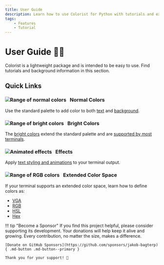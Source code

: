 ```yaml
---
title: User Guide
description: Learn how to use Colorist for Python with tutorials and examples to add color, effects, and styling to your terminal output. Includes color maps and code examples.
tags:
    - Features
    - Tutorial
---
```


# User Guide 👨‍🔧
Colorist is a lightweight package and is intended to be easy to use. Find tutorials and background information in this section.

## Quick Links
### ![Range of normal colors](../assets/images/colors/palette/rainbow_standard_96x16.png) &nbsp;&nbsp;Normal Colors

Use the standard palette to add color to both [text](standard-colors/text-foreground.md) and [background](standard-colors/background.md).

### ![Range of bright colors](../assets/images/colors/palette/rainbow_bright_96x16.png) &nbsp;&nbsp;Bright Colors

The [bright colors](standard-colors/normal-and-bright-palette.md) extend the standard palette and are [supported by most terminals](compatibility/terminal-support.md).

### ![Animated effects](../assets/images/colors/palette/rainbow_effects_96x16.gif) &nbsp;&nbsp;Effects

Apply [text styling and animations](effects-and-styling.md) to your terminal output.

### ![Range of RGB colors](../assets/images/colors/palette/rainbow_rgb_96x16.png) &nbsp;&nbsp;Extended Color Space

If your terminal supports an extended color space, learn how to define colors as:

* [VGA](extended-colors/vga.md)
* [RGB](extended-colors/rgb.md)
* [HSL](extended-colors/hsl.md)
* [Hex](extended-colors/hex.md)

!!! tip "Become a Sponsor"
    If you find this project helpful, please consider supporting its development. Your donations will help keep it alive and growing. Every contribution, no matter the size, makes a difference.

    [Donate on GitHub Sponsors](https://github.com/sponsors/jakob-bagterp){ .md-button .md-button--primary }

    Thank you for your support! 🙌
